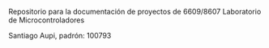 Repositorio para la documentación de proyectos de
6609/8607 Laboratorio de Microcontroladores

Santiago Aupi, padrón: 100793
